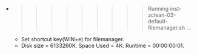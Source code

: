 * >>>>>>>>> Running inst-zclean-03-default-filemanager.sh ...
  * Set shortcut key(WIN+e) for filemanager.
  * Disk size = 6133260K. Space Used = 4K. Runtime = 00:00:00:01.
